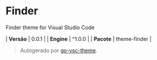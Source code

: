 # Finder

Finder theme for Visual Studio Code

| **Versão** | 0.0.1 |
| **Engine** | ^1.0.0 |
| **Pacote** | theme-finder |

> Autogerado por [go-vsc-theme](https://github.com/natalbu/go-vsc-theme).
